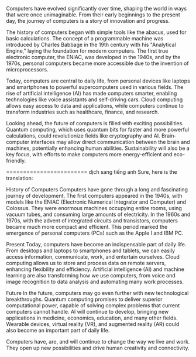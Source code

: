 Computers have evolved significantly over time, shaping the world in ways that were once unimaginable. From their early beginnings to the present day, the journey of computers is a story of innovation and progress.

The history of computers began with simple tools like the abacus, used for basic calculations. The concept of a programmable machine was introduced by Charles Babbage in the 19th century with his "Analytical Engine," laying the foundation for modern computers. The first true electronic computer, the ENIAC, was developed in the 1940s, and by the 1970s, personal computers became more accessible due to the invention of microprocessors.

Today, computers are central to daily life, from personal devices like laptops and smartphones to powerful supercomputers used in various fields. The rise of artificial intelligence (AI) has made computers smarter, enabling technologies like voice assistants and self-driving cars. Cloud computing allows easy access to data and applications, while computers continue to transform industries such as healthcare, finance, and research.

Looking ahead, the future of computers is filled with exciting possibilities. Quantum computing, which uses quantum bits for faster and more powerful calculations, could revolutionize fields like cryptography and AI. Brain-computer interfaces may allow direct communication between the brain and machines, potentially enhancing human abilities. Sustainability will also be a key focus, with efforts to make computers more energy-efficient and eco-friendly.

========================
dịch sang tiếng anh
Sure, here is the translation:

History of Computers
Computers have gone through a long and fascinating journey of development. The first computers appeared in the 1940s, with models like the ENIAC (Electronic Numerical Integrator and Computer) and Colossus. They were enormous machines occupying entire rooms, using vacuum tubes, and consuming large amounts of electricity. In the 1960s and 1970s, with the advent of integrated circuits and transistors, computers became much more compact and efficient. This period marked the emergence of personal computers (PCs) such as the Apple I and IBM PC.

Present
Today, computers have become an indispensable part of daily life. From desktops and laptops to smartphones and tablets, we can easily access information, communicate, work, and entertain ourselves. Cloud computing allows us to store and process data on remote servers, enhancing flexibility and efficiency. Artificial intelligence (AI) and machine learning are also transforming how we use computers, from voice and image recognition to data analysis and automating many work processes.

Future
In the future, computers may go even further with new technological breakthroughs. Quantum computing promises to deliver superior computational power, capable of solving complex problems that current computers cannot handle. AI will continue to develop, bringing new applications in medicine, economics, education, and many other fields. Wearable devices, virtual reality (VR), and augmented reality (AR) could also become an important part of daily life.

Computers have, are, and will continue to change the way we live and work. They open up new possibilities and drive human creativity and connectivity.

